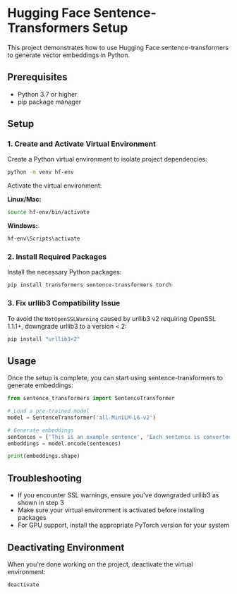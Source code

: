 # Hugging Face Sentence-Transformers Setup

This project demonstrates how to use Hugging Face sentence-transformers to generate vector embeddings in Python.

## Prerequisites

- Python 3.7 or higher
- pip package manager

## Setup

### 1. Create and Activate Virtual Environment

Create a Python virtual environment to isolate project dependencies:

```bash
python -m venv hf-env
```

Activate the virtual environment:

**Linux/Mac:**
```bash
source hf-env/bin/activate
```

**Windows:**
```bash
hf-env\Scripts\activate
```

### 2. Install Required Packages

Install the necessary Python packages:

```bash
pip install transformers sentence-transformers torch
```

### 3. Fix urllib3 Compatibility Issue

To avoid the `NotOpenSSLWarning` caused by urllib3 v2 requiring OpenSSL 1.1.1+, downgrade urllib3 to a version < 2:

```bash
pip install "urllib3<2"
```

## Usage

Once the setup is complete, you can start using sentence-transformers to generate embeddings:

```python
from sentence_transformers import SentenceTransformer

# Load a pre-trained model
model = SentenceTransformer('all-MiniLM-L6-v2')

# Generate embeddings
sentences = ['This is an example sentence', 'Each sentence is converted']
embeddings = model.encode(sentences)

print(embeddings.shape)
```

## Troubleshooting

- If you encounter SSL warnings, ensure you've downgraded urllib3 as shown in step 3
- Make sure your virtual environment is activated before installing packages
- For GPU support, install the appropriate PyTorch version for your system

## Deactivating Environment

When you're done working on the project, deactivate the virtual environment:

```bash
deactivate
```